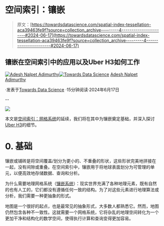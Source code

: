 # 空间索引：镶嵌

> 原文：[https://towardsdatascience.com/spatial-index-tessellation-aca39463fe9f?source=collection_archive---------4-----------------------#2024-06-17](https://towardsdatascience.com/spatial-index-tessellation-aca39463fe9f?source=collection_archive---------4-----------------------#2024-06-17)

## 镶嵌在空间索引中的应用以及Uber H3如何工作

[](https://pyblog.medium.com/?source=post_page---byline--aca39463fe9f--------------------------------)[![Adesh Nalpet Adimurthy](../Images/fb3e0c4d3c3f829fd95bde08f0a4cd57.png)](https://pyblog.medium.com/?source=post_page---byline--aca39463fe9f--------------------------------)[](https://towardsdatascience.com/?source=post_page---byline--aca39463fe9f--------------------------------)[![Towards Data Science](../Images/a6ff2676ffcc0c7aad8aaf1d79379785.png)](https://towardsdatascience.com/?source=post_page---byline--aca39463fe9f--------------------------------) [Adesh Nalpet Adimurthy](https://pyblog.medium.com/?source=post_page---byline--aca39463fe9f--------------------------------)

·发表于[Towards Data Science](https://towardsdatascience.com/?source=post_page---byline--aca39463fe9f--------------------------------) ·15分钟阅读·2024年6月17日

--

![](../Images/2bc3bc1fd639d4300e9b7ae5f33ae9e3.png)

本文是[空间索引：网格系统](https://medium.com/@pyblog/spatial-index-grid-systems-f02880fb147a)的延续，我们将在其中为镶嵌奠定基础，并深入探讨[Uber H3](https://github.com/uber/h3)的细节。

# 0\. 基础

镶嵌或铺砖是将空间覆盖/划分为更小的、不重叠的形状，这些形状完美地拼接在一起，没有间隙或重叠。在空间索引中，镶嵌用于将地球表面划分为可管理的单元，以便高效地存储数据、查询和分析。

为什么需要地理网格系统（[镶嵌系统](https://www.pyblog.xyz/cartograms-documentation#tessellation)）：现实世界充满了各种地理元素，既有自然的也有人工的，它们都没有遵循任何一致的结构。为了对这些元素进行地理算法或分析，我们需要一种更抽象的形式。

地图是一个很好的起点，也是最常见的抽象形式，大多数人都熟悉它。然而，地图仍然包含各种不一致性。这就需要一个网格系统，它将杂乱的地理空间转化为一个更加干净和结构化的数学空间，使得执行计算和查询变得更加容易。
